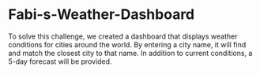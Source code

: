 # Fabi-s-Weather-Dashboard
To solve this challenge, we created a dashboard that displays weather conditions for cities around the world. By entering a city name, it will find and match the closest city to that name. In addition to current conditions, a 5-day forecast will be provided.